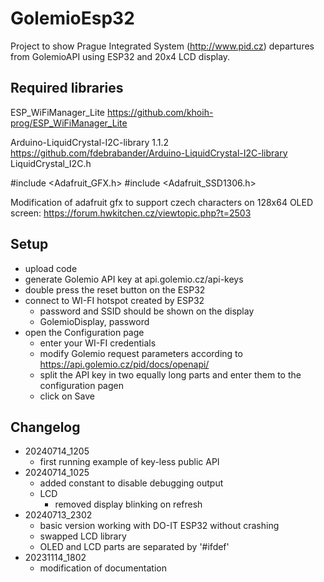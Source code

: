# GolemioEsp32 #

Project to show Prague Integrated System (http://www.pid.cz) departures from GolemioAPI using ESP32 and 20x4 LCD display.
## Required libraries ##

ESP_WiFiManager_Lite
https://github.com/khoih-prog/ESP_WiFiManager_Lite


Arduino-LiquidCrystal-I2C-library 1.1.2
https://github.com/fdebrabander/Arduino-LiquidCrystal-I2C-library
LiquidCrystal_I2C.h


#include <Adafruit_GFX.h>
#include <Adafruit_SSD1306.h>

Modification of adafruit gfx to support czech characters on 128x64 OLED screen:
https://forum.hwkitchen.cz/viewtopic.php?t=2503


## Setup ##

- upload code
- generate Golemio API key at  api.golemio.cz/api-keys
- double press the reset button on the ESP32
- connect to WI-FI hotspot created by ESP32 
    - password and SSID should be shown on the display
    - GolemioDisplay, password
- open the Configuration page
    - enter your WI-FI credentials
    - modify Golemio request parameters according to https://api.golemio.cz/pid/docs/openapi/
    - split the API key in two equally long parts and enter them to the configuration pagen
    - click on Save


## Changelog ##
- 20240714_1205 
    - first running example of key-less public API
- 20240714_1025
    - added constant to disable debugging output
    - LCD
        - removed display blinking on refresh
- 20240713_2302
    - basic version working with DO-IT ESP32 without crashing
    - swapped LCD library
    - OLED and LCD parts are separated by '#ifdef'
- 20231114_1802
    - modification of documentation
  

